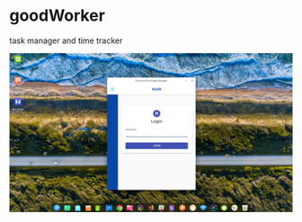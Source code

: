 # goodWorker
task manager and time tracker

![enter image description here](/screens/DeepinScreenshot_20181025101601.png)
